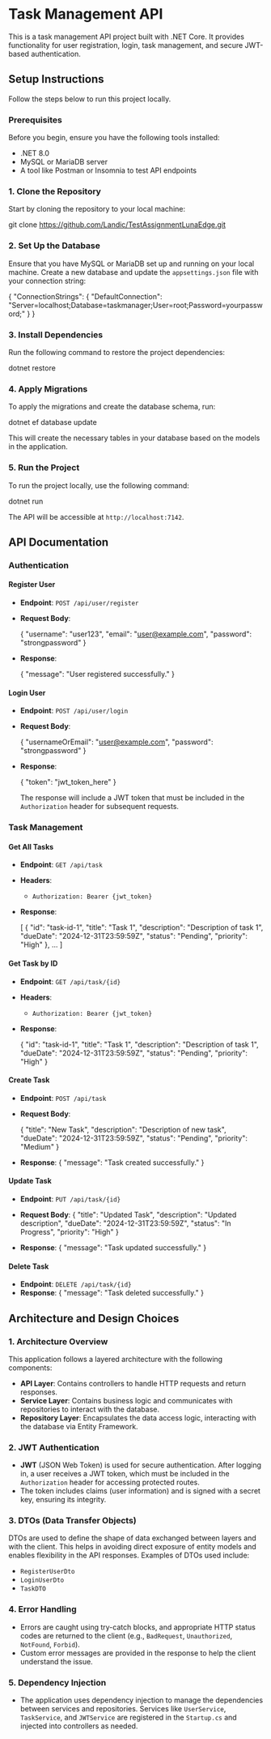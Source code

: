 # Task Management API

This is a task management API project built with .NET Core. It provides functionality for user registration, login, task management, and secure JWT-based authentication.

## Setup Instructions

Follow the steps below to run this project locally.

### Prerequisites

Before you begin, ensure you have the following tools installed:

- .NET 8.0
- MySQL or MariaDB server
- A tool like Postman or Insomnia to test API endpoints

### 1. Clone the Repository

Start by cloning the repository to your local machine:

git clone https://github.com/Landic/TestAssignmentLunaEdge.git

### 2. Set Up the Database

Ensure that you have MySQL or MariaDB set up and running on your local machine. Create a new database and update the `appsettings.json` file with your connection string:

{
  "ConnectionStrings": {
    "DefaultConnection": "Server=localhost;Database=taskmanager;User=root;Password=yourpassword;"
  }
}

### 3. Install Dependencies

Run the following command to restore the project dependencies:

dotnet restore

### 4. Apply Migrations

To apply the migrations and create the database schema, run:

dotnet ef database update

This will create the necessary tables in your database based on the models in the application.

### 5. Run the Project

To run the project locally, use the following command:

dotnet run

The API will be accessible at `http://localhost:7142`.

## API Documentation

### Authentication

#### Register User

- **Endpoint**: `POST /api/user/register`
- **Request Body**:

  {
    "username": "user123",
    "email": "user@example.com",
    "password": "strongpassword"
  }

- **Response**:

  {
    "message": "User registered successfully."
  }

#### Login User

- **Endpoint**: `POST /api/user/login`
- **Request Body**:

  {
    "usernameOrEmail": "user@example.com",
    "password": "strongpassword"
  }

- **Response**:

  {
    "token": "jwt_token_here"
  }

  The response will include a JWT token that must be included in the `Authorization` header for subsequent requests.

### Task Management

#### Get All Tasks

- **Endpoint**: `GET /api/task`
- **Headers**:
  - `Authorization: Bearer {jwt_token}`

- **Response**:

  [
    {
      "id": "task-id-1",
      "title": "Task 1",
      "description": "Description of task 1",
      "dueDate": "2024-12-31T23:59:59Z",
      "status": "Pending",
      "priority": "High"
    },
    ...
  ]

#### Get Task by ID

- **Endpoint**: `GET /api/task/{id}`
- **Headers**:
  - `Authorization: Bearer {jwt_token}`

- **Response**:

  {
    "id": "task-id-1",
    "title": "Task 1",
    "description": "Description of task 1",
    "dueDate": "2024-12-31T23:59:59Z",
    "status": "Pending",
    "priority": "High"
  }

#### Create Task

- **Endpoint**: `POST /api/task`
- **Request Body**:

  {
    "title": "New Task",
    "description": "Description of new task",
    "dueDate": "2024-12-31T23:59:59Z",
    "status": "Pending",
    "priority": "Medium"
  }

- **Response**:
  {
    "message": "Task created successfully."
  }

#### Update Task

- **Endpoint**: `PUT /api/task/{id}`
- **Request Body**:
  {
    "title": "Updated Task",
    "description": "Updated description",
    "dueDate": "2024-12-31T23:59:59Z",
    "status": "In Progress",
    "priority": "High"
  }

- **Response**:
  {
    "message": "Task updated successfully."
  }

#### Delete Task

- **Endpoint**: `DELETE /api/task/{id}`
- **Response**:
  {
    "message": "Task deleted successfully."
  }
  

## Architecture and Design Choices

### 1. **Architecture Overview**

This application follows a layered architecture with the following components:

- **API Layer**: Contains controllers to handle HTTP requests and return responses.
- **Service Layer**: Contains business logic and communicates with repositories to interact with the database.
- **Repository Layer**: Encapsulates the data access logic, interacting with the database via Entity Framework.

### 2. **JWT Authentication**

- **JWT** (JSON Web Token) is used for secure authentication. After logging in, a user receives a JWT token, which must be included in the `Authorization` header for accessing protected routes.
- The token includes claims (user information) and is signed with a secret key, ensuring its integrity.

### 3. **DTOs (Data Transfer Objects)**

DTOs are used to define the shape of data exchanged between layers and with the client. This helps in avoiding direct exposure of entity models and enables flexibility in the API responses. Examples of DTOs used include:
- `RegisterUserDto`
- `LoginUserDto`
- `TaskDTO`

### 4. **Error Handling**

- Errors are caught using try-catch blocks, and appropriate HTTP status codes are returned to the client (e.g., `BadRequest`, `Unauthorized`, `NotFound`, `Forbid`).
- Custom error messages are provided in the response to help the client understand the issue.

### 5. **Dependency Injection**

- The application uses dependency injection to manage the dependencies between services and repositories. Services like `UserService`, `TaskService`, and `JWTService` are registered in the `Startup.cs` and injected into controllers as needed.
